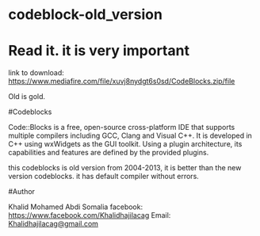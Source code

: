 # codeblock-old_version
# Read it. it is very important

link to download: https://www.mediafire.com/file/xuvj8nydgt6s0sd/CodeBlocks.zip/file

Old is gold.  

#Codeblocks

Code::Blocks is a free, open-source cross-platform IDE that supports multiple compilers including GCC, Clang and Visual C++. It is developed in C++ using wxWidgets as the GUI toolkit. Using a plugin architecture, its capabilities and features are defined by the provided plugins.

this codeblocks is old version from 2004-2013, it is better than the new version codeblocks. it has default compiler without errors.


#Author

Khalid Mohamed Abdi
Somalia
facebook: https://www.facebook.com/Khalidhajilacag
Email: Khalidhajilacag@gmail.com
